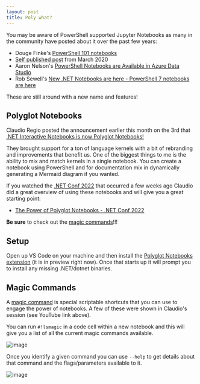 ```yaml
---
layout: post
title: Poly what?
---
```


You may be aware of PowerShell supported Jupyter Notebooks as many in the community have posted about it over the past few years:

- Douge Finke's [PowerShell 101 notebooks](https://github.com/dfinke/powershell-notebooks)
- [Self published post](2020-03-09-powershell-notebooks) from March 2020
- Aaron Nelson's [PowerShell Notebooks are Available in Azure Data Studio](https://sqlvariant.com/2019/11/powershell-notebooks-are-available-in-azure-data-studio/)
- Rob Sewell's [New .NET Notebooks are here - PowerShell 7 notebooks are here](https://sqldbawithabeard.com/2020/02/07/new-net-notebooks-are-here-powershell-7-notebooks-are-here/)

These are still around with a new name and features!

## Polyglot Notebooks

Claudio Regio posted the announcement earlier this month on the 3rd that [.NET Interactive Notebooks is now Polyglot Notebooks!](https://devblogs.microsoft.com/dotnet/dotnet-interactive-notebooks-is-now-polyglot-notebooks/)

They brought support for a ton of language kernels with a bit of rebranding and improvements that benefit us. One of the biggest things to me is the ability to mix and match kernels in a single notebook. You can create a notebook using PowerShell and for documentation mix in dynamically generating a Mermaid diagram if you wanted.

If you watched the [.NET Conf 2022](https://www.dotnetconf.net/) that occurred a few weeks ago Claudio did a great overview of using these notebooks and will give you a great starting point:

- [The Power of Polyglot Notebooks - .NET Conf 2022](https://youtu.be/IXRGa5m-Lbo)

**Be sure** to check out the [magic commands](https://github.com/dotnet/interactive/blob/main/docs/magic-commands.md)!!!

## Setup

Open up VS Code on your machine and then install the [Polyglot Notebooks extension](https://marketplace.visualstudio.com/items?itemName=ms-dotnettools.dotnet-interactive-vscode) (it is in preview right now). Once that starts up it will prompt you to install any missing .NET/dotnet binaries.

## Magic Commands

A [magic command](https://github.com/dotnet/interactive/blob/main/docs/magic-commands.md) is special scriptable shortcuts that you can use to engage the power of notebooks. A few of these were shown in Claudio's session (see YouTube link above).

You can run `#!lsmagic` in a code cell within a new notebook and this will give you a list of all the current magic commands available.

![image](https://user-images.githubusercontent.com/11204251/204588124-06eae531-2be5-484c-a14e-0aacf20c8a26.png)

Once you identify a given command you can use `--help` to get details about that command and the flags/parameters available to it.

![image](https://user-images.githubusercontent.com/11204251/204588697-0c64c3d0-251f-4bfd-a477-7ebb88c044d0.png)
